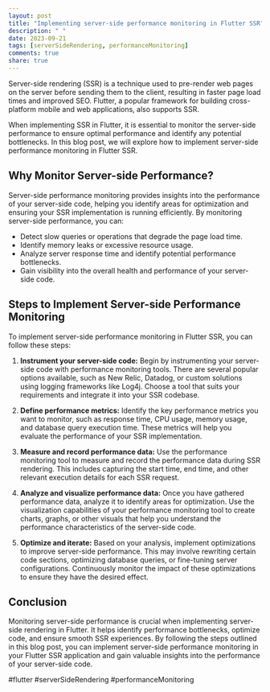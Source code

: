 ```yaml
---
layout: post
title: "Implementing server-side performance monitoring in Flutter SSR"
description: " "
date: 2023-09-21
tags: [serverSideRendering, performanceMonitoring]
comments: true
share: true
---
```


Server-side rendering (SSR) is a technique used to pre-render web pages on the server before sending them to the client, resulting in faster page load times and improved SEO. Flutter, a popular framework for building cross-platform mobile and web applications, also supports SSR.

When implementing SSR in Flutter, it is essential to monitor the server-side performance to ensure optimal performance and identify any potential bottlenecks. In this blog post, we will explore how to implement server-side performance monitoring in Flutter SSR.

## Why Monitor Server-side Performance?

Server-side performance monitoring provides insights into the performance of your server-side code, helping you identify areas for optimization and ensuring your SSR implementation is running efficiently. By monitoring server-side performance, you can:

- Detect slow queries or operations that degrade the page load time.
- Identify memory leaks or excessive resource usage.
- Analyze server response time and identify potential performance bottlenecks.
- Gain visibility into the overall health and performance of your server-side code.

## Steps to Implement Server-side Performance Monitoring

To implement server-side performance monitoring in Flutter SSR, you can follow these steps:

1. **Instrument your server-side code:** Begin by instrumenting your server-side code with performance monitoring tools. There are several popular options available, such as New Relic, Datadog, or custom solutions using logging frameworks like Log4j. Choose a tool that suits your requirements and integrate it into your SSR codebase.

2. **Define performance metrics:** Identify the key performance metrics you want to monitor, such as response time, CPU usage, memory usage, and database query execution time. These metrics will help you evaluate the performance of your SSR implementation.

3. **Measure and record performance data:** Use the performance monitoring tool to measure and record the performance data during SSR rendering. This includes capturing the start time, end time, and other relevant execution details for each SSR request.

4. **Analyze and visualize performance data:** Once you have gathered performance data, analyze it to identify areas for optimization. Use the visualization capabilities of your performance monitoring tool to create charts, graphs, or other visuals that help you understand the performance characteristics of the server-side code.

5. **Optimize and iterate:** Based on your analysis, implement optimizations to improve server-side performance. This may involve rewriting certain code sections, optimizing database queries, or fine-tuning server configurations. Continuously monitor the impact of these optimizations to ensure they have the desired effect.

## Conclusion

Monitoring server-side performance is crucial when implementing server-side rendering in Flutter. It helps identify performance bottlenecks, optimize code, and ensure smooth SSR experiences. By following the steps outlined in this blog post, you can implement server-side performance monitoring in your Flutter SSR application and gain valuable insights into the performance of your server-side code.

#flutter #serverSideRendering #performanceMonitoring